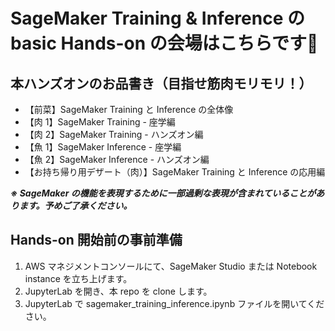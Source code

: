 # SageMaker Training & Inference の basic Hands-on の会場はこちらです🦊

## 本ハンズオンのお品書き（目指せ筋肉モリモリ！）
- 【前菜】SageMaker Training と Inference の全体像
- 【肉 1】SageMaker Training - 座学編
- 【肉 2】SageMaker Training - ハンズオン編
- 【魚 1】SageMaker Inference - 座学編
- 【魚 2】SageMaker Inference - ハンズオン編
- 【お持ち帰り用デザート（肉）】SageMaker Training と Inference の応用編

***※ SageMaker の機能を表現するために一部過剰な表現が含まれていることがあります。予めご了承ください。***

## Hands-on 開始前の事前準備
1. AWS マネジメントコンソールにて、SageMaker Studio または Notebook instance を立ち上げます。
2. JupyterLab を開き、本 repo を clone します。
3. JupyterLab で sagemaker_training_inference.ipynb ファイルを開いてください。
